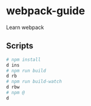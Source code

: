 # webpack-guide

Learn webpack

## Scripts

```sh
# npm install
d ins
# npm run build
d rb
# npm run build-watch
d rbw
# npm @
d
```

